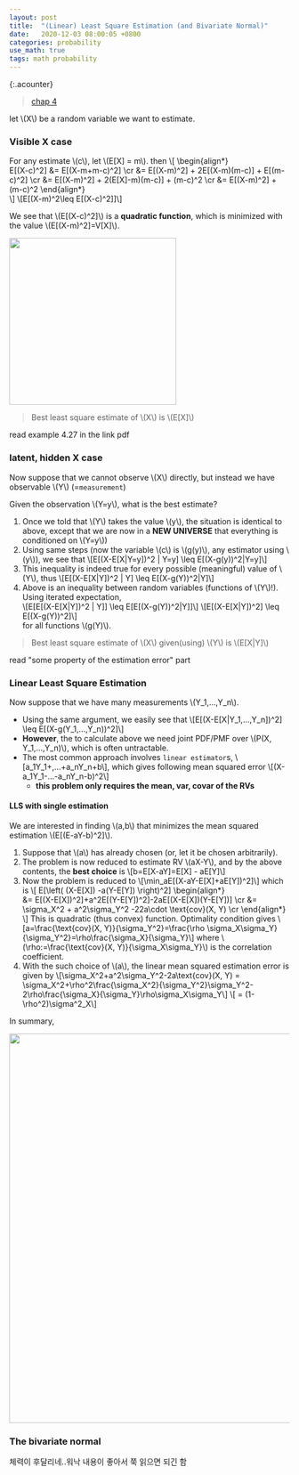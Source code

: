 ```yaml
---
layout: post
title:  "(Linear) Least Square Estimation (and Bivariate Normal)"
date:   2020-12-03 08:00:05 +0800
categories: probability
use_math: true
tags: math probability 
---
```

{:.acounter}


> <a href="https://vfu.bg/en/e-Learning/Math--Bertsekas_Tsitsiklis_Introduction_to_probability.pdf" target="_blank">chap 4</a>


let \\(X\\) be a random variable we want to estimate.

### Visible X case

For any estimate \\(c\\), let \\(E[X] = m\\). then
\\[
\begin\{align\*\}  
E[(X-c)^2] &= E[(X-m+m-c)^2] \cr
           &= E[(X-m)^2] + 2E[(X-m)(m-c)] + E[(m-c)^2]  \cr
           &= E[(X-m)^2] + 2(E[X]-m)(m-c)] + (m-c)^2  \cr
           &= E[(X-m)^2] + (m-c)^2
\end\{align\*\}    
\\]
\\[E[(X-m)^2\leq E[(X-c)^2]]\\]

We see that \\(E[(X-c)^2]\\) is a __quadratic function__, which is minimized with the value \\(E[(X-m)^2]=V[X]\\).


<img src="{{site.url}}/images/math/prob/ls1.jpg" width="300">

> Best least square estimate of \\(X\\) is \\(E[X]\\)

read example 4.27 in the link pdf

### latent, hidden X case

Now suppose that we cannot observe \\(X\\) directly, but instead we have observable \\(Y\\) (=`measurement`)

Given the observation \\(Y=y\\), what is the best estimate?
   1. Once we told that \\(Y\\) takes the value \\(y\\), the situation is identical to above, except that we are now in a __NEW UNIVERSE__ that everything is conditioned on \\(Y=y\\))
   2. Using same steps (now the variable \\(c\\) is \\(g(y)\\), any estimator using \\(y\\)), we see that \\[E[(X-E[X\|Y=y])^2 \| Y=y] \leq E[(X-g(y))^2\|Y=y]\\]
   3. This inequality is indeed true for every possible (meaningful) value of \\(Y\\), thus  \\[E[(X-E[X\|Y])^2 \| Y] \leq E[(X-g(Y))^2\|Y]\\]
   4. Above is an inequality between random variables (functions of \\(Y\\)!). Using iterated expectation,  
      \\[E[E[(X-E[X\|Y])^2 \| Y]] \leq E[E[(X-g(Y))^2\|Y]]\\]
      \\[E[(X-E[X\|Y])^2]  \leq E[(X-g(Y))^2\]\\]  
      for all functions \\(g(Y)\\).



> Best least square estimate of \\(X\\) given(using) \\(Y\\) is \\(E[X\|Y]\\)

read "some property of the estimation error" part


### Linear Least Square Estimation


Now suppose that we have many measurements \\(Y\_1,...,Y\_n\\).
- Using the same argument, we easily see that \\[E[(X-E[X\|Y\_1,...,Y\_n])^2]  \leq E[(X-g(Y\_1,...,Y\_n))^2\]\\]  
- __However__, the to calculate above we need joint PDF/PMF over \\(P(X, Y\_1,...,Y\_n)\\), which is often untractable.
- The most common approach involves `linear estimator`s, \\[a\_1Y\_1+,...+a\_nY\_n+b\\], which gives following mean squared error \\[(X-a\_1Y\_1-...-a\_nY\_n-b)^2\\]
  - __this problem only requires the mean, var, covar of the RVs__


#### LLS with single estimation
We are interested in finding \\(a,b\\) that minimizes the mean squared estimation \\(E[(E-aY-b)^2]\\).

1. Suppose that \\(a\\) has already chosen (or, let it be chosen arbitrarily). 
2. The problem is now reduced to estimate RV \\(aX-Y\\), and by the above contents, the __best choice__ is \\[b=E[X-aY]=E[X] - aE[Y]\\]
3. Now the problem is reduced to \\[\min\_aE[(X-aY-E[X]+aE[Y])^2]\\]
   which is
   \\[
    E[\left( (X-E[X]) -a(Y-E[Y]) \right)^2] 
    \begin\{align\*\}  
        &= E[(X-E[X])^2]+a^2E[(Y-E[Y])^2]-2aE[(X-E[X])(Y-E[Y])] \cr
        &= \sigma\_X^2 + a^2\sigma\_Y^2 -22a\cdot \text{cov}(X, Y) \cr
    \end\{align\*\}  
    \\]
    This is quadratic (thus convex) function. Optimality condition gives
    \\[a=\frac{\text{cov}(X, Y)}{\sigma\_Y^2}=\frac{\rho \sigma\_X\sigma\_Y}{\sigma\_Y^2}=\rho\frac{\sigma\_X}{\sigma\_Y}\\]
    where \\(\rho:=\frac{\text{cov}(X, Y)}{\sigma\_X\sigma\_Y}\\) is the correlation coefficient.
4. With the such choice of \\(a\\), the linear mean squared estimation error is given by
   \\[\sigma\_X^2+a^2\sigma\_Y^2-2a\text{cov}(X, Y) = \sigma\_X^2+\rho^2\frac{\sigma\_X^2}{\sigma\_Y^2}\sigma\_Y^2-2\rho\frac{\sigma\_X}{\sigma\_Y}\rho\sigma\_X\sigma\_Y\\]
   \\[ = (1-\rho^2)\sigma^2\_X\\]

In summary,

<img src="{{site.url}}/images/math/prob/llms.jpg" width="700">



### The bivariate normal

체력이 후달리네..워낙 내용이 좋아서 쭉 읽으면 되긴 함
